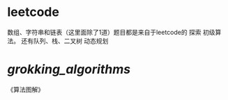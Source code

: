 # leetcode

数组、字符串和链表（这里面除了1道）题目都是来自于leetcode的 探索 初级算法。
还有队列、栈、二叉树
动态规划

# *grokking_algorithms*
《算法图解》
